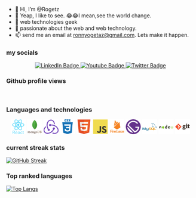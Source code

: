 - 👋 Hi, I’m @Rogetz 
- 👀 Yeap, I like to see. 😂😂I mean,see the world change.
- 🌱 web technologies geek
- 💞️ passionate about the web and web technology.
- 📫 send me an email at ronnyogetaz@gmail.com. Lets make it happen.
<!---
Rogetz/Rogetz is a ✨ special ✨ repository because its `README.md` (this file) appears on your GitHub profile.
You can click the Preview link to take a look at your changes.
--->
<h3>my socials </h3>
<div align="center">
<a href="https://www.linkedin.com/in/ronny-odhiambo-515535241">

<img src="https://img.shields.io/badge/LinkedIn-blue?style=for-the-badge&logo=linkedin&logoColor=white" alt="LinkedIn Badge"/>

</a>

<a href="your-youtube-URL">

<img src="https://img.shields.io/badge/YouTube-red?style=for-the-badge&logo=youtube&logoColor=white" alt="Youtube Badge"/>

</a>

<a href="https://www.twitter.com/ronnyogetaz">
<img src="https://img.shields.io/badge/Twitter-blue?style=for-the-badge&logo=twitter&logoColor=white" alt="Twitter Badge"/>

</a>
</div>
<h3>Github profile views</h3>
<div align="center">
<img src="https://komarev.com/ghpvc/?username=Rogetz&style=flat-square&color=blue" alt=""/>
</div>
<h3>Languages and technologies </h3>
<div align="center">


<img src="https://github.com/devicons/devicon/blob/master/icons/react/react-original-wordmark.svg" title="React" alt="React" width="40" height="40"/>


<img src="https://github.com/devicons/devicon/blob/master/icons/mongodb/mongodb-original-wordmark.svg" title="mongodb" width="40" height="40" alt="mongodb"/>

<img src="https://github.com/devicons/devicon/blob/master/icons/redux/redux-original.svg" title="Redux" alt="Redux " width="40" height="40"/>

<img src="https://github.com/devicons/devicon/blob/master/icons/css3/css3-plain-wordmark.svg"  title="CSS3" alt="CSS" width="40" height="40"/>

<img src="https://github.com/devicons/devicon/blob/master/icons/html5/html5-original.svg" title="HTML5" alt="HTML" width="40" height="40"/>

<img src="https://github.com/devicons/devicon/blob/master/icons/javascript/javascript-original.svg" title="JavaScript" alt="JavaScript" width="40" height="40"/>

<img src="https://github.com/devicons/devicon/blob/master/icons/firebase/firebase-plain-wordmark.svg" title="Firebase" alt="Firebase" width="40" height="40"/>

<img src="https://github.com/devicons/devicon/blob/master/icons/gatsby/gatsby-original.svg" title="Gatsby"  alt="Gatsby" width="40" height="40"/>

<img src="https://github.com/devicons/devicon/blob/master/icons/mysql/mysql-original-wordmark.svg" title="MySQL"  alt="MySQL" width="40" height="40"/>

<img src="https://github.com/devicons/devicon/blob/master/icons/nodejs/nodejs-original-wordmark.svg" title="NodeJS" alt="NodeJS" width="40" height="40"/>


<img src="https://github.com/devicons/devicon/blob/master/icons/git/git-original-wordmark.svg" title="Git" alt="Git" width="40" height="40"/>

</div>
<h3>current streak stats</h3>
<p><a href="https://git.io/streak-stats"><img src="http://github-readme-streak-stats.herokuapp.com?user=Rogetz&amp;theme=dark" alt="GitHub Streak"></a></p>
<h3>Top ranked languages</h3>
<p><a href="https://github.com/anuraghazra/github-readme-stats"><img src="https://github-readme-stats.vercel.app/api/top-langs/?username=Rogetz&amp;layout=compact&amp;theme=vision-friendly-dark" alt="Top Langs"></a></p>


